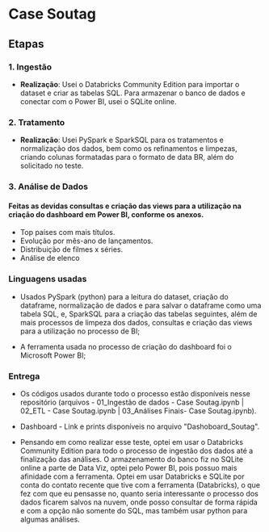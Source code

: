 # Case Soutag

## Etapas

### 1. Ingestão

- **Realização**: Usei o Databricks Community Edition para importar o dataset e criar as tabelas SQL. Para armazenar o banco de dados e conectar com o Power BI, usei o SQLite online.

### 2. Tratamento
- **Realização**: Usei PySpark e SparkSQL para os tratamentos e normalização dos dados, bem como os refinamentos e limpezas, criando colunas formatadas para o formato de data BR, além do solicitado no teste.

### 3. **Análise de Dados**
#### Feitas as devidas consultas e criação das views para a utilização na criação do dashboard em Power BI, conforme os anexos.
- Top países com mais títulos.
- Evolução por mês-ano de lançamentos.
- Distribuição de filmes x séries.
- Análise de elenco

### **Linguagens usadas**

- Usados PySpark (python) para a leitura do dataset, criação do dataframe, normalização de dados e para salvar o dataframe como uma tabela SQL, e, SparkSQL para a criação das tabelas seguintes, além de mais processos de limpeza dos dados, consultas e criação das views para a utilização no processo de BI;

- A ferramenta usada no processo de criação do dashboard foi o Microsoft Power BI;

### Entrega

- Os códigos usados durante todo o processo estão disponíveis nesse repositório (arquivos - 01_Ingestão de dados - Case Soutag.ipynb | 02_ETL - Case Soutag.ipynb | 03_Análises Finais- Case Soutag.ipynb).

- Dashboard - Link e prints disponíveis no arquivo "Dashoboard_Soutag".

- Pensando em como realizar esse teste, optei em usar o Databricks Community Edition para todo o processo de ingestão dos dados até a finalização das análises. O armazenamento do banco fiz no SQLite online a parte de Data Viz, optei pelo Power BI, pois possuo mais afinidade com a ferramenta. Optei em usar Databricks e SQLite por conta do contato recente que tive com a ferramenta (Databricks), o que fez com que eu pensasse no, quanto seria interessante o processo dos dados ficarem salvos na nuvem, onde posso consultar de forma rápida e com a opção não somente do SQL, mas também usar python para algumas análises.
